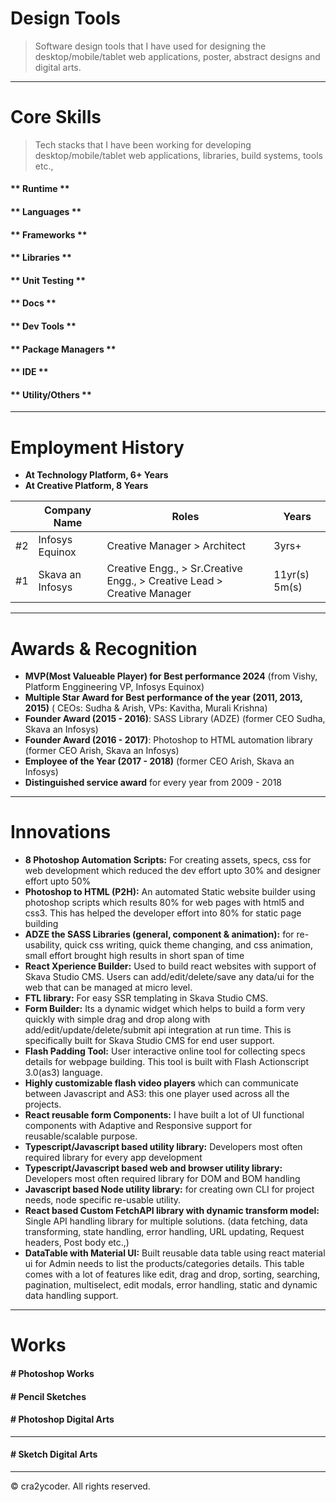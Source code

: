 <!-- # Overview

> Like to LEARN, Love to SHARE, Happy to CODE.

<div id="detail-card-wrapper" class="details-card-wrapper"></div> -->

<!-- <hr /> -->

# Design Tools

> Software design tools that I have used for designing the desktop/mobile/tablet web applications, poster, abstract designs and digital arts.

<div id="designtools" class="logo-wrapper"></div>

<hr />

# Core Skills

> Tech stacks that I have been working for developing desktop/mobile/tablet web applications, libraries, build systems, tools etc.,

<!-- tabs:start -->

#### ** Runtime **

<div id="runtime" class="logo-wrapper"></div>

#### ** Languages **

<div id="languages" class="logo-wrapper"></div>

#### ** Frameworks **

<div id="frameworks" class="logo-wrapper"></div>

#### ** Libraries **

<div id="libraries" class="logo-wrapper"></div>

<!-- others: **isomorphic-fetch, axios, next_i18next** -->

#### ** Unit Testing **

<div id="unittesting" class="logo-wrapper"></div>

#### ** Docs **

<div id="docs" class="logo-wrapper"></div>

#### ** Dev Tools **

<div id="devtools" class="logo-wrapper"></div>

#### ** Package Managers **

<div id="packagemanagers" class="logo-wrapper"></div>

#### ** IDE **

<div id="ide" class="logo-wrapper"></div>

#### ** Utility/Others **

<div id="utility" class="logo-wrapper"></div>

<!-- tabs:end -->

<hr />

# Employment History

- **<b>At Technology Platform, 6+ Years**</b> 
- **<b>At Creative Platform, 8 Years**</b>

|     | Company Name      | Roles                                                                   | Years         |
| --- | ----------------- | ----------------------------------------------------------------------- | ------------- |
| #2  | Infosys Equinox   | Creative Manager > Architect                                            | 3yrs+         |
| #1  | Skava an Infosys  | Creative Engg., > Sr.Creative Engg., > Creative Lead > Creative Manager | 11yr(s) 5m(s) |

<hr />


<div id="experiences-list"></div>

# Awards & Recognition

- **MVP(Most Valueable Player) for Best performance 2024** (from Vishy, Platform Enggineering VP, Infosys Equinox)
- **Multiple Star Award for Best performance of the year (2011, 2013, 2015)** ( CEOs: Sudha & Arish, VPs: Kavitha, Murali Krishna)
- **Founder Award (2015 - 2016)**: SASS Library (ADZE) (former CEO Sudha, Skava an Infosys)
- **Founder Award (2016 - 2017)**: Photoshop to HTML automation library (former CEO Arish, Skava an Infosys)
- **Employee of the Year (2017 - 2018)** (former CEO Arish, Skava an Infosys)
- **Distinguished service award** for every year from 2009 - 2018

<hr />

# Innovations

- **8 Photoshop Automation Scripts:** For creating assets, specs, css for web development which reduced the dev effort upto 30% and designer effort upto 50%
- **Photoshop to HTML (P2H):** An automated Static website builder using photoshop scripts which results 80% for web pages with html5 and css3. This has helped the developer effort into 80% for static page building
- **ADZE the SASS Libraries (general, component & animation):** for re-usability, quick css writing, quick theme changing, and css animation, small effort brought high results in short span of time
- **React Xperience Builder:** Used to build react websites with support of Skava Studio CMS. Users can add/edit/delete/save any data/ui for the web that can be managed at micro level.
- **FTL library:** For easy SSR templating in Skava Studio CMS.
- **Form Builder:** Its a dynamic widget which helps to build a form very quickly with simple drag and drop along with add/edit/update/delete/submit api integration at run time. This is specifically built for Skava Studio CMS for end user support.
- **Flash Padding Tool:** User interactive online tool for collecting specs details for webpage building. This tool is built with Flash Actionscript 3.0(as3) language.
- **Highly customizable flash video players** which can communicate between Javascript and AS3: this one player used across all the projects.
- **React reusable form Components:** I have built a lot of UI functional components with Adaptive and Responsive support for reusable/scalable purpose.
- **Typescript/Javascript based utility library:** Developers most often required library for every app development
- **Typescript/Javascript based web and browser utility library:** Developers most often required library for DOM and BOM handling
- **Javascript based Node utility library:** for creating own CLI for project needs, node specific re-usable utility.
- **React based Custom FetchAPI library with dynamic transform model:** Single API handling library for multiple solutions. (data fetching, data transforming, state handling, error handling, URL updating, Request headers, Post body etc.,)
- **DataTable with Material UI:** Built reusable data table using react material ui for Admin needs to list the products/categories details. This table comes with a lot of features like edit, drag and drop, sorting, searching, pagination, multiselect, edit modals, error handling, static and dynamic data handling support.

<hr />

# Works

#### # Photoshop Works

<div id="psworks" class="gallery"></div>

#### # Pencil Sketches

<div id="pencil-arts" class="gallery"></div>

#### # Photoshop Digital Arts

<div id="arts" class="gallery"></div>

<hr />

#### # Sketch Digital Arts

<div id="sketch" class="gallery"></div>

<hr />

<p id="footer"> 
© cra2ycoder. All rights reserved. 
</p>
